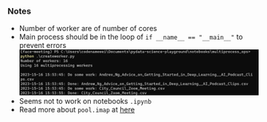 ### Notes

- Number of worker are of number of cores
- Main process should be in the loop of `if __name__ == "__main__"` to prevent errors
  <img src="samplerun.jpg" width="500">
- Seems not to work on notebooks `.ipynb`
- Read more about `pool.imap` at [here](https://superfastpython.com/multiprocessing-pool-imap/)
